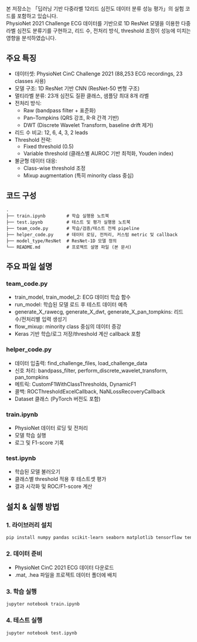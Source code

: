 
본 저장소는 「딥러닝 기반 다중라벨 12리드 심전도 데이터 분류 성능 평가」의 실험 코드를 포함하고 있습니다.  
PhysioNet 2021 Challenge ECG 데이터를 기반으로 1D ResNet 모델을 이용한 다중라벨 심전도 분류기를 구현하고, 리드 수, 전처리 방식, threshold 조정이 성능에 미치는 영향을 분석하였습니다.



## 주요 특징
- 데이터셋: PhysioNet CinC Challenge 2021 (88,253 ECG recordings, 23 classes 사용)  
- 모델 구조: 1D ResNet 기반 CNN (ResNet-50 변형 구조)  
- 멀티라벨 분류: 23개 심전도 질환 클래스, 샘플당 최대 8개 라벨  
- 전처리 방식:  
  - Raw (bandpass filter + 표준화)  
  - Pan–Tompkins (QRS 강조, R-R 간격 기반)  
  - DWT (Discrete Wavelet Transform, baseline drift 제거)  
- 리드 수 비교: 12, 6, 4, 3, 2 leads  
- Threshold 전략:  
  - Fixed threshold (0.5)  
  - Variable threshold (클래스별 AUROC 기반 최적화, Youden index)  
- 불균형 데이터 대응:  
  - Class-wise threshold 조정  
  - Mixup augmentation (특히 minority class 중심)  



## 코드 구성

```
.
├── train.ipynb        # 학습 실행용 노트북
├── test.ipynb         # 테스트 및 평가 실행용 노트북
├── team_code.py       # 학습/검증/테스트 전체 pipeline
├── helper_code.py     # 데이터 로딩, 전처리, 커스텀 metric 및 callback
├── model_type/ResNet  # ResNet-1D 모델 정의
└── README.md          # 프로젝트 설명 파일 (본 문서)
```



## 주요 파일 설명

### team_code.py
- train_model, train_model_2: ECG 데이터 학습 함수
- run_model: 학습된 모델 로드 후 테스트 데이터 예측
- generate_X_rawecg, generate_X_dwt, generate_X_pan_tompkins: 리드 수/전처리별 입력 생성기
- flow_mixup: minority class 중심의 데이터 증강
- Keras 기반 학습/로그 저장/threshold 계산 callback 포함

### helper_code.py
- 데이터 입출력: find_challenge_files, load_challenge_data
- 신호 처리: bandpass_filter, perform_discrete_wavelet_transform, pan_tompkins
- 메트릭: CustomF1WithClassThresholds, DynamicF1
- 콜백: ROCThresholdExcelCallback, NaNLossRecoveryCallback
- Dataset 클래스 (PyTorch 버전도 포함)

### train.ipynb
- PhysioNet 데이터 로딩 및 전처리
- 모델 학습 실행
- 로그 및 F1-score 기록

### test.ipynb
- 학습된 모델 불러오기
- 클래스별 threshold 적용 후 테스트셋 평가
- 결과 시각화 및 ROC/F1-score 계산


## 설치 & 실행 방법

### 1. 라이브러리 설치
```bash
pip install numpy pandas scikit-learn seaborn matplotlib tensorflow tensorflow-addons scipy joblib tqdm pywt
```

### 2. 데이터 준비
- PhysioNet CinC 2021 ECG 데이터 다운로드  
- .mat, .hea 파일을 프로젝트 데이터 폴더에 배치

### 3. 학습 실행
```bash
jupyter notebook train.ipynb
```

### 4. 테스트 실행
```bash
jupyter notebook test.ipynb
```





